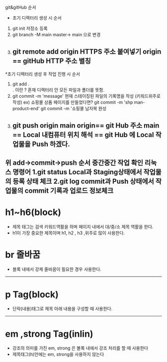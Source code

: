 git&gitHub 순서 
* 초기 디렉터리 생성 시 순서
1. git init 저장소 등록
2. git branch -M main
    master-> main 으로 변경
3. git remote add origin HTTPS 주소 붙여넣기
    origin == gitHub HTTP 주소 별칭
    ------------------------------------------------------
*초기 디렉터리 생성 후 작업 진행 시 순서
 1. git add .  
     . 이란 ? 횬재 디렉터리 안 모든 파일과 폴더를 뜻함.
 2. git commit -m 'message' 
    현재 스테이징된 파일의 기록명을 작성 (키워드위주로 작성)
    ex) 쇼핑몰 상품 페이지를 만들었다면?
    git commit -m 'shp man-product-end' 
    git commit -m '쇼핑몰 남자복 완성
 3. git push origin main 
    origin== git Hub 주소
    main == Local 내컴퓨터 위치
    해석 == git Hub 에 Local 작업물을 Push 하겠다.
    --------------------------------------
위 add->commit->push 순서 중간중간 작업 확인 리눅스 명령어
1.git status
    Local과 Staging상태에서 작업물의 등록 상태 체크
2.git log 
    commit과 Push 상태에서 작업물의 commit 기록과 업로드 정보체크
---------------------------------------------------------------------
# h1~h6(block)
* 제목 태그는 검색 키워드역활을 하며 페이지 내에서 대/중/소 제목 역활을 한다.
* h1이 가장 중요한 제목이며 h1, h2 , h3 ,위주로 많이 사용한다.
# br 줄바꿈 
* 블록 내에서 강제 줄바꿈이 필요한 경우 사용한다.
--------------------------------------------------------------------------
# p Tag(block) 
* 단락(내용)태그로 제목 아래 내용을 구성할 때 사용한다.
--------------------------------------------------------------------------------
# em ,strong Tag(inlin) 
* 강조의 의미를 가진 em, strong 은 볼록 내에서 강조 처리를 할 때 사용한다
* 제목태그(h)안에는 em, strong을 사용하지 않는다